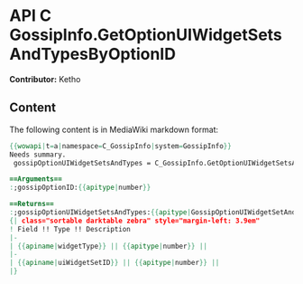 # API C GossipInfo.GetOptionUIWidgetSetsAndTypesByOptionID

**Contributor:** Ketho

## Content

The following content is in MediaWiki markdown format:

```mediawiki
{{wowapi|t=a|namespace=C_GossipInfo|system=GossipInfo}}
Needs summary.
 gossipOptionUIWidgetSetsAndTypes = C_GossipInfo.GetOptionUIWidgetSetsAndTypesByOptionID(gossipOptionID)

==Arguments==
:;gossipOptionID:{{apitype|number}}

==Returns==
:;gossipOptionUIWidgetSetsAndTypes:{{apitype|GossipOptionUIWidgetSetAndType[]?}}
{| class="sortable darktable zebra" style="margin-left: 3.9em"
! Field !! Type !! Description
|-
| {{apiname|widgetType}} || {{apitype|number}} || 
|-
| {{apiname|uiWidgetSetID}} || {{apitype|number}} || 
|}
```